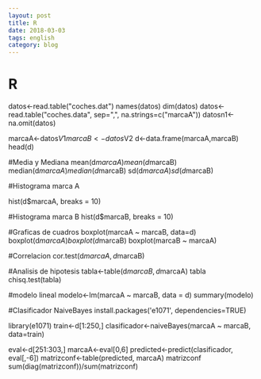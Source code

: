 ```yaml
---
layout: post
title: R
date: 2018-03-03
tags: english
category: blog
---
```


R 
===========


 datos<-read.table("coches.dat")
names(datos)
dim(datos)
datos<-read.table("coches.data", sep=",", na.strings=c("marcaA"))
datosn1<-na.omit(datos)

marcaA<-datos$V1
marcaB<-datos$V2
d<-data.frame(marcaA,marcaB)
head(d)

#Media y Mediana
mean(d$marcaA)
mean(d$marcaB)
median(d$marcaA)
median(d$marcaB)
sd(d$marcaA)
sd(d$marcaB)


#Histograma marca A

hist(d$marcaA, breaks = 10)

#Histograma marca B
hist(d$marcaB, breaks = 10)

#Graficas de cuadros
boxplot(marcaA ~ marcaB, data=d)
boxplot(d$marcaA)
boxplot(d$marcaB)
boxplot(marcaB ~ marcaA)


#Correlacion
cor.test(d$marcaA, d$marcaB)

#Analisis de hipotesis
tabla<-table(d$marcaB, d$marcaA)
tabla
chisq.test(tabla)


#modelo lineal
modelo<-lm(marcaA ~ marcaB, data = d)
summary(modelo)


#Clasificador NaiveBayes
install.packages('e1071', dependencies=TRUE)

library(e1071)
train<-d[1:250,]
clasificador<-naiveBayes(marcaA ~ marcaB, data=train)

eval<-d[251:303,]
marcaA<-eval[0,6]
predicted<-predict(clasificador, eval[,-6])
matrizconf<-table(predicted, marcaA)
matrizconf
sum(diag(matrizconf))/sum(matrizconf)